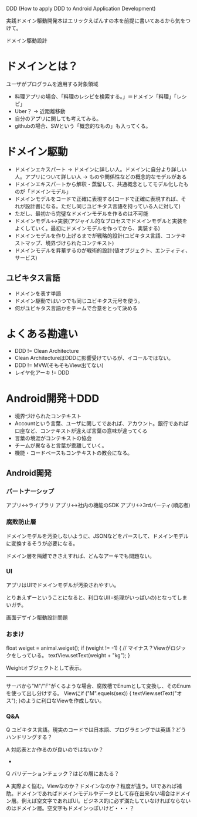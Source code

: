 DDD (How to apply DDD to Android Application Development)

実践ドメイン駆動開発本はエリックえばんすの本を前提に書いてあるから気をつけて。

ドメイン駆動設計

# ドメインとは？
  ユーザがプログラムを適用する対象領域
  - 料理アプリの場合、「料理のレシピを検索する。」＝ドメイン「料理」「レシピ」
  - Uber？ -> 近距離移動
   - 自分のアプリに関しても考えてみる。
  - githubの場合、SWという「概念的なもの」も入ってくる。

# ドメイン駆動
  - ドメインエキスパート -> ドメインに詳しい人。ドメインに自分より詳しい人。アプリについて詳しい人
    -> ものや関係性などの概念的なモデルがある
  - ドメインエキスパートから解釈・蒸留して、共通概念としてモデル化したものが「ドメインモデル」
  - ドメインモデルをコードで正確に表現する(コードで正確に表現すれば、それが設計書になる。ただし同じユビキタス言語を持っている人に対して)
  - ただし、最初から完璧なドメインモデルを作るのは不可能
  - ドメインモデル<->実装(アジャイル的なプロセスでドメインモデルと実装をよくしていく。最初にドメインモデルを作ってから、実装する)
  - ドメインモデルを作り上げるまでが戦略的設計(ユビキタス言語、コンテキストマップ、境界づけられたコンテキスト)
  - ドメインモデルを昇華するのが戦術的設計(値オブジェクト、エンティティ、サービス)

## ユビキタス言語
  - ドメインを表す単語
  - ドメイン駆動ではいつでも同じユビキタス元号を使う。
  - 何がユビキタス言語かをチームで合意をとって決める

# よくある勘違い

* DDD != Clean Architecture
 * Clean ArchitectureはDDDに影響受けているが、イコールではない。
* DDD != MVW(そもそもView出てない)
* レイヤ化アーキ != DDD

# Android開発＋DDD

* 境界づけられたコンテキスト
* Accountという言葉、ユーザに関してであれば、アカウント。銀行であれば口座など、コンテキストが違えば言葉の意味が違ってくる
* 言葉の境涯がコンテキストの協会
 * チームが異なると言葉が乖離していく。
 * 機能・コードベースもコンテキストの教会になる。
 
## Android開発

### パートナーシップ

アプリ<->ライブラリ
アプリ<->社内の機能のSDK
アプリ<->3rdパーティ(順応者)

### 腐敗防止層

ドメインモデルを汚染しないように、JSONなどをパースして、ドメインモデルに変換するそうが必要になる。

ドメイン層を隔離できさえすれば、どんなアーキでも問題ない。

### UI

アプリはUIでドメインモデルが汚染されやすい。

とりあえずーということになると、利口なUI(=処理がいっぱいの)となってしまいガチ。

画面デザイン駆動設計問題

### おまけ

float weiget = animal.weiget();
if (weight != -1) { // マイナス？Viewがロジックをしっている。
    textView.setText(weight + "kg");
}

Weightオブジェクトとして表示。

---

サーバから”M"/"F"がくるような場合、腐敗槽でEnumとして変換し、そのEnumを使って出し分けする。
Viewにif ("M".equels(sex)) { textView.setText("オス"); }のように利口なViewを作成しない。

### Q&A

Q ユビキタス言語。現実のコードでは日本語、プログラミングでは英語？どうハンドリングする？

A 対応表とか作るのが良いのではないか？

-

Q バリデーションチェック？はどの層にあたる？

A 実際よく悩む。Viewなのか？ドメインなのか？粒度が違う。UIであれば補助。ドメインであればドメインモデルやデータとして存在出来ない場合はドメイン層。例えば空文字であればUI。ビジネス的に必ず満たしていなければならないのはドメイン層。空文字もドメインっぽいけど・・・？


